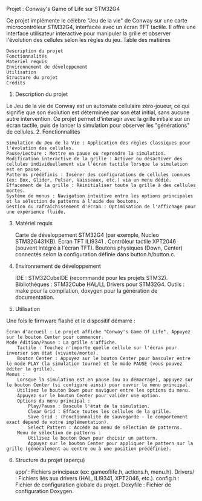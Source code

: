 Projet : Conway's Game of Life sur STM32G4

Ce projet implémente le célèbre "Jeu de la vie" de Conway sur une carte microcontrôleur STM32G4, interfacée avec un écran TFT tactile. Il offre une interface utilisateur interactive pour manipuler la grille et observer l'évolution des cellules selon les règles du jeu.
Table des matières

    Description du projet
    Fonctionnalités
    Matériel requis
    Environnement de développement
    Utilisation
    Structure du projet
    Crédits

1. Description du projet

Le Jeu de la vie de Conway est un automate cellulaire zéro-joueur, ce qui signifie que son évolution est déterminée par son état initial, sans aucune autre intervention. Ce projet permet d'interagir avec la grille initiale sur un écran tactile, puis de lancer la simulation pour observer les "générations" de cellules.
2. Fonctionnalités

    Simulation du Jeu de la Vie : Application des règles classiques pour l'évolution des cellules.
    Pause/Lecture : Mettre en pause ou reprendre la simulation.
    Modification interactive de la grille : Activer ou désactiver des cellules individuellement via l'écran tactile lorsque la simulation est en pause.
    Patterns prédéfinis : Insérer des configurations de cellules connues (ex: Box, Glider, Pulsar, Vaisseaux, etc.) via un menu dédié.
    Effacement de la grille : Réinitialiser toute la grille à des cellules mortes.
    Système de menus : Navigation intuitive entre les options principales et la sélection de patterns à l'aide des boutons.
    Gestion du rafraîchissement d'écran : Optimisation de l'affichage pour une expérience fluide.

3. Matériel requis

    Carte de développement STM32G4 (par exemple, Nucleo STM32G431KB).
    Écran TFT ILI9341 .
    Contrôleur tactile XPT2046 (souvent intégré à l'écran TFT).
    Boutons physiques (Down, Center) connectés selon la configuration définie dans button.h/button.c.

4. Environnement de développement

    IDE : STM32CubeIDE (recommandé pour les projets STM32).
    Bibliothèques : STM32Cube HAL/LL Drivers pour STM32G4.
    Outils : make pour la compilation, doxygen pour la génération de documentation.

5. Utilisation

Une fois le firmware flashé et le dispositif démarré :

    Écran d'accueil : Le projet affiche "Conway's Game Of Life". Appuyez sur le bouton Center pour commencer.
    Mode édition/Pause : La grille s'affiche.
        Tactile : Touchez n'importe quelle cellule sur l'écran pour inverser son état (vivante/morte).
        Bouton Center : Appuyez sur le bouton Center pour basculer entre le mode PLAY (la simulation tourne) et le mode PAUSE (vous pouvez éditer la grille).
    Menus :
        Lorsque la simulation est en pause (ou au démarrage), appuyez sur le bouton Center (si configuré ainsi) pour ouvrir le menu principal.
        Utilisez le bouton Down pour naviguer entre les options du menu.
        Appuyez sur le bouton Center pour valider une option.
        Options du menu principal :
            Play/Pause : Bascule l'état de la simulation.
            Clear Grid : Efface toutes les cellules de la grille.
            Save Grid : (Fonctionnalité de sauvegarde - le comportement exact dépend de votre implémentation).
            Select Pattern : Accède au menu de sélection de patterns.
        Menu de sélection de patterns :
            Utilisez le bouton Down pour choisir un pattern.
            Appuyez sur le bouton Center pour appliquer le pattern sur la grille (généralement au centre ou à une position prédéfinie).

6. Structure du projet (aperçu)

    app/ : Fichiers principaux (ex: gameoflife.h, actions.h, menu.h).
    Drivers/ : Fichiers liés aux drivers (HAL, ILI9341, XPT2046, etc.).
    config.h : Fichier de configuration globale du projet.
    Doxyfile : Fichier de configuration Doxygen.


